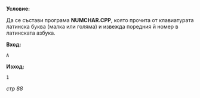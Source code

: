 **Условие:**

Да се състави програма **NUMCHAR.CPP**, която прочита от клавиатурата латинска буква (малка или голяма) и извежда поредния й номер в латинската азбука.

**Вход:**

	А

**Изход:**

	1

*стр 88*